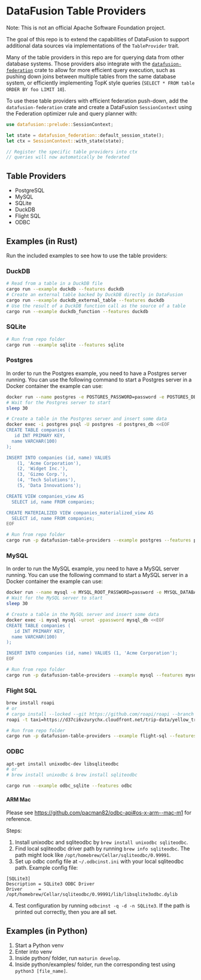 # DataFusion Table Providers

Note: This is not an official Apache Software Foundation project.

The goal of this repo is to extend the capabilities of DataFusion to support additional data sources via implementations of the `TableProvider` trait.

Many of the table providers in this repo are for querying data from other database systems. Those providers also integrate with the [`datafusion-federation`](https://github.com/datafusion-contrib/datafusion-federation/) crate to allow for more efficient query execution, such as pushing down joins between multiple tables from the same database system, or efficiently implementing TopK style queries (`SELECT * FROM table ORDER BY foo LIMIT 10`).

To use these table providers with efficient federation push-down, add the `datafusion-federation` crate and create a DataFusion `SessionContext` using the Federation optimizer rule and query planner with:

```rust
use datafusion::prelude::SessionContext;

let state = datafusion_federation::default_session_state();
let ctx = SessionContext::with_state(state);

// Register the specific table providers into ctx
// queries will now automatically be federated
```

## Table Providers

- PostgreSQL
- MySQL
- SQLite
- DuckDB
- Flight SQL
- ODBC

## Examples (in Rust)

Run the included examples to see how to use the table providers:

### DuckDB

```bash
# Read from a table in a DuckDB file
cargo run --example duckdb --features duckdb
# Create an external table backed by DuckDB directly in DataFusion
cargo run --example duckdb_external_table --features duckdb
# Use the result of a DuckDB function call as the source of a table
cargo run --example duckdb_function --features duckdb
```

### SQLite

```bash
# Run from repo folder
cargo run --example sqlite --features sqlite
```

### Postgres

In order to run the Postgres example, you need to have a Postgres server running. You can use the following command to start a Postgres server in a Docker container the example can use:

```bash
docker run --name postgres -e POSTGRES_PASSWORD=password -e POSTGRES_DB=postgres_db -p 5432:5432 -d postgres:16-alpine
# Wait for the Postgres server to start
sleep 30

# Create a table in the Postgres server and insert some data
docker exec -i postgres psql -U postgres -d postgres_db <<EOF
CREATE TABLE companies (
   id INT PRIMARY KEY,
  name VARCHAR(100)
);

INSERT INTO companies (id, name) VALUES
    (1, 'Acme Corporation'),
    (2, 'Widget Inc.'),
    (3, 'Gizmo Corp.'),
    (4, 'Tech Solutions'),
    (5, 'Data Innovations');

CREATE VIEW companies_view AS
  SELECT id, name FROM companies;

CREATE MATERIALIZED VIEW companies_materialized_view AS
  SELECT id, name FROM companies;
EOF
```

```bash
# Run from repo folder
cargo run -p datafusion-table-providers --example postgres --features postgres

```

### MySQL

In order to run the MySQL example, you need to have a MySQL server running. You can use the following command to start a MySQL server in a Docker container the example can use:

```bash
docker run --name mysql -e MYSQL_ROOT_PASSWORD=password -e MYSQL_DATABASE=mysql_db -p 3306:3306 -d mysql:9.0
# Wait for the MySQL server to start
sleep 30

# Create a table in the MySQL server and insert some data
docker exec -i mysql mysql -uroot -ppassword mysql_db <<EOF
CREATE TABLE companies (
   id INT PRIMARY KEY,
  name VARCHAR(100)
);

INSERT INTO companies (id, name) VALUES (1, 'Acme Corporation');
EOF
```

```bash
# Run from repo folder
cargo run -p datafusion-table-providers --example mysql --features mysql
```

### Flight SQL

```bash
brew install roapi
# or
# cargo install --locked --git https://github.com/roapi/roapi --branch main --bins roapi
roapi -t taxi=https://d37ci6vzurychx.cloudfront.net/trip-data/yellow_tripdata_2024-01.parquet &

# Run from repo folder
cargo run -p datafusion-table-providers --example flight-sql --features flight
```

### ODBC
```bash
apt-get install unixodbc-dev libsqliteodbc
# or
# brew install unixodbc & brew install sqliteodbc

cargo run --example odbc_sqlite --features odbc
```

#### ARM Mac

Please see https://github.com/pacman82/odbc-api#os-x-arm--mac-m1 for reference.

Steps:
1. Install unixodbc and sqliteodbc by `brew install unixodbc sqliteodbc`.
2. Find local sqliteodbc driver path by running `brew info sqliteodbc`. The path might look like `/opt/homebrew/Cellar/sqliteodbc/0.99991`.
3. Set up odbc config file at `~/.odbcinst.ini` with your local sqliteodbc path.
Example config file:
```
[SQLite3]
Description = SQLite3 ODBC Driver
Driver      = /opt/homebrew/Cellar/sqliteodbc/0.99991/lib/libsqlite3odbc.dylib
```
4. Test configuration by running `odbcinst -q -d -n SQLite3`. If the path is printed out correctly, then you are all set.

## Examples (in Python)
1. Start a Python venv
2. Enter into venv
3. Inside python/ folder, run `maturin develop`.
4. Inside python/examples/ folder, run the corresponding test using `python3 [file_name]`.
